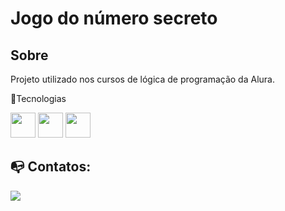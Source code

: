 <h1>Jogo do número secreto</h1>

<h2> Sobre</h2>

<p>Projeto utilizado nos cursos de lógica de programação da Alura.</p>

:pushpin:Tecnologias

<div>

<img loading="lazy" src="https://cdn.jsdelivr.net/gh/devicons/devicon/icons/html5/html5-original.svg" width="40" height="40"/>

<img loading="lazy" src="https://cdn.jsdelivr.net/gh/devicons/devicon/icons/java/java-original.svg" width="40" height="40"/>

<img loading="lazy" src="https://cdn.jsdelivr.net/gh/devicons/devicon/icons/css3/css3-original.svg" width="40" height="40"/>

</div>

## :mailbox_with_no_mail: Contatos:
<div>
<a href="https://github.com/JaquelineSSouz" target="_blank"><img loading="lazy" src="https://avatars.githubusercontent.com/u/217102913?s=400&u=e5b853cf1b536e9ac99a60c0feeaccfc33bc1658&v=4"></a>

</div>
